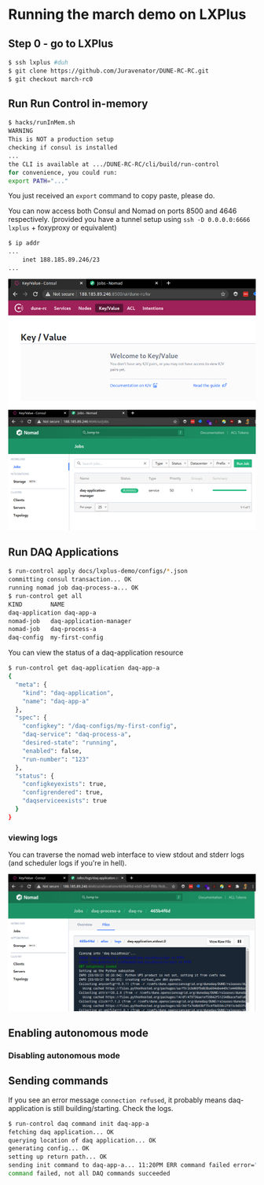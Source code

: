 # Running the march demo on LXPlus

## Step 0 - go to LXPlus
```bash
$ ssh lxplus #duh
$ git clone https://github.com/Juravenator/DUNE-RC-RC.git
$ git checkout march-rc0
```

## Run Run Control in-memory

```bash
$ hacks/runInMem.sh
WARNING
This is NOT a production setup
checking if consul is installed
...
the CLI is available at .../DUNE-RC-RC/cli/build/run-control
for convenience, you could run:
export PATH="..."
```

You just received an `export` command to copy paste, please do.

You can now access both Consul and Nomad on ports 8500 and 4646 respectively.
(provided you have a tunnel setup using `ssh -D 0.0.0.0:6666 lxplus` + foxyproxy or equivalent)
```bash
$ ip addr
...
    inet 188.185.89.246/23
...
```
![consul](screenshots/consul_fresh.png)  
![nomad](screenshots/nomad_fresh.png)

## Run DAQ Applications

```bash
$ run-control apply docs/lxplus-demo/configs/*.json
committing consul transaction... OK
running nomad job daq-process-a... OK
$ run-control get all
KIND		NAME
daq-application	daq-app-a
nomad-job	daq-application-manager
nomad-job	daq-process-a
daq-config	my-first-config
```

You can view the status of a daq-application resource

```bash
$ run-control get daq-application daq-app-a
{
  "meta": {
    "kind": "daq-application",
    "name": "daq-app-a"
  },
  "spec": {
    "configkey": "/daq-configs/my-first-config",
    "daq-service": "daq-process-a",
    "desired-state": "running",
    "enabled": false,
    "run-number": "123"
  },
  "status": {
    "configkeyexists": true,
    "configrendered": true,
    "daqserviceexists": true
  }
}
```

### viewing logs

You can traverse the nomad web interface to view stdout and stderr logs (and scheduler logs if you're in hell).

![nomad logs](screenshots/nomad_logs.png)

## Enabling autonomous mode

### Disabling autonomous mode

## Sending commands

If you see an error message `connection refused`, it probably means daq-application is still building/starting. Check the logs.

```bash
$ run-control daq command init daq-app-a
fetching daq application... OK
querying location of daq application... OK
generating config... OK
setting up return path... OK
sending init command to daq-app-a... 11:20PM ERR command failed error="Post \"http://127.0.0.1:21828/command\": dial tcp 127.0.0.1:21828: connect: connection refused" name=daq-app-a pkg=main
command failed, not all DAQ commands succeeded
```